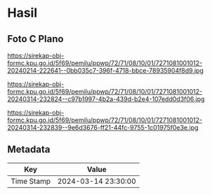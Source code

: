 # Hasil

## Foto C Plano

https://sirekap-obj-formc.kpu.go.id/5f69/pemilu/ppwp/72/71/08/10/01/7271081001012-20240214-222641--0bb035c7-396f-4718-bbce-78935904f8d9.jpg

https://sirekap-obj-formc.kpu.go.id/5f69/pemilu/ppwp/72/71/08/10/01/7271081001012-20240314-232824--c97b1997-4b2a-439d-b2e4-107edd0d3f06.jpg

https://sirekap-obj-formc.kpu.go.id/5f69/pemilu/ppwp/72/71/08/10/01/7271081001012-20240314-232839--9e6d3676-ff21-44fc-9755-1c01975f0e3e.jpg


## Metadata

| Key        | Value               |
| ---------- | ------------------- |
| Time Stamp | 2024-03-14 23:30:00 |



